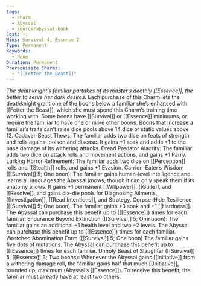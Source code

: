 ```yaml
---
tags:
  - charm
  - Abyssal
  - source/abyssal-book
Cost: —; 
Mins: Survival 4, Essence 2
Type: Permanent
Keywords:
  - None
Duration: Permanent
Prerequisite Charms:
  - "[[Fetter the Beast]]"
---
```

*The deathknight’s familiar partakes of its master’s deathly [[Essence]], the better to serve her dark desires.*
Each purchase of this Charm lets the deathknight grant one of the boons below a familiar she’s enhanced with [[Fetter the Beast]], which she must spend this Charm’s training time working with. Some boons have [[Survival]] or [[Essence]] minimums, or require the familiar to have one or more other boons. Boons that increase a familiar’s traits can’t raise dice pools above 14 dice or static values above 12.
Cadaver-Beast Thews: The familiar adds two dice on feats of strength and rolls against poison and disease. It gains +1 soak and adds +1 to the base damage of its withering attacks.
Dread Predator Alacrity: The familiar adds two dice on attack rolls and movement actions, and gains +1 Parry.
Lurking Horror Refinement: The familiar adds two dice on [[Perception]] rolls and [[Stealth]] rolls, and gains +1 Evasion.
Carrion-Eater’s Wisdom ([[Survival]] 5; One boon): The familiar gains human-level intelligence and learns all languages the Abyssal knows, though it can only speak them if its anatomy allows. It gains +1 permanent [[Willpower]], [[Guile]], and [[Resolve]], and gains dix-die pools for Diagnosing Ailments, [[Investigation]], [[Read Intentions]], and Strategy.
Corpse-Hide Resilience ([[Survival]] 5; One boon): The familiar gains +3 soak and +1 [[Hardness]]. The Abyssal can purchase this benefit up to ([[Essence]]) times for each familiar.
Endurance Beyond Extinction ([[Survival]] 5; One boon): The familiar gains an additional −1 health level and two −2 levels. The Abyssal can purchase this benefit up to ([[Essence]]) times for each familiar.
Wretched Abomination Form ([[Survival]] 5; One boon) The familiar gains five dots of mutations. The Abyssal can purchase this benefit up to ([[Essence]]) times for each familiar.
Unholy Beast of Slaughter ([[Survival]] 5, [[Essence]] 3; Two boons): Whenever the Abyssal gains [[Initiative]] from a withering damage roll, the familiar gains half that much [[Initiative]], rounded up, maximum (Abyssal’s [[Essence]]). To receive this benefit, the familiar must already have at least two others.